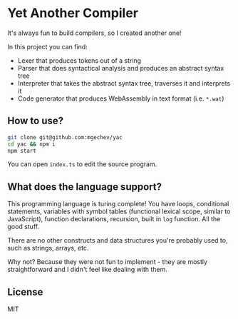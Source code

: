 # Yet Another Compiler

It's always fun to build compilers, so I created another one!

In this project you can find:

- Lexer that produces tokens out of a string
- Parser that does syntactical analysis and produces an abstract syntax tree
- Interpreter that takes the abstract syntax tree, traverses it and interprets it
- Code generator that produces WebAssembly in text format (i.e. `*.wat`)

## How to use?

```bash
git clone git@github.com:mgechev/yac
cd yac && npm i
npm start
```

You can open `index.ts` to edit the source program.

## What does the language support?

This programming language is turing complete! You have loops, conditional statements, variables with symbol tables (functional lexical scope, similar to JavaScript), function declarations, recursion, built in `log` function. All the good stuff.

There are no other constructs and data structures you're probably used to, such as strings, arrays, etc.

Why not? Because they were not fun to implement - they are mostly straightforward and I didn't feel like dealing with them.

## License

MIT
